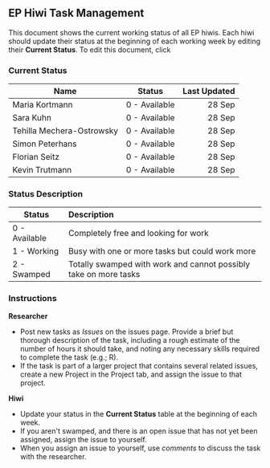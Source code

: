 ## EP Hiwi Task Management

This document shows the current working status of all EP hiwis. Each hiwi should update their status at the beginning of each working week by editing their **Current Status**. To edit this document, click 

### Current Status

| Name   |      Status      |  Last Updated |
|----------|:-------------:|------:|
|Maria Kortmann | 0 - Available |    28 Sep |
| Sara Kuhn |  0 - Available | 28 Sep |
| Tehilla Mechera-Ostrowsky | 0 - Available |    28 Sep |
| Simon Peterhans |    0 - Available   |   28 Sep |
| Florian Seitz | 0 - Available |    28 Sep |
| Kevin Trutmann | 0 - Available |    28 Sep |

### Status Description

| Status|      Description      |  
|----------|:-------------|
| 0 - Available|  Completely free and looking for work |
| 1 - Working|  Busy with one or more tasks but could work more | 
| 2 - Swamped|  Totally swamped with work and cannot possibly take on more tasks  | 


### Instructions

**Researcher**

- Post new tasks as *Issues* on the issues page. Provide a brief but thorough description of the task, including a rough estimate of the number of hours it should take, and noting any necessary skills required to complete the task (e.g.; R).
- If the task is part of a larger project that contains several related issues, create a new Project in the Project tab, and assign the issue to that project.

**Hiwi**

- Update your status in the **Current Status** table at the beginning of each week.
- If you aren't swamped, and there is an open issue that has not yet been assigned, assign the issue to yourself.
- When you assign an issue to yourself, use *comments* to discuss the task with the researcher.
